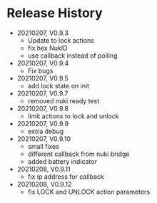 # Release History

* 20210207, V0.9.3
  * Update to lock actions
  * fix hex NukID
  * use callback instead of polling
* 20210207, V0.9.4
  * Fix bugs
* 20210207, V0.9.5
  * add lock state on init
* 20210207, V0.9.7
  * removed nuki ready test
* 20210207, V0.9.8
  * limit actions to lock and unlock
* 20210207, V0.9.9
  * extra debug
* 20210207, V0.9.10
  * small fixes
  * different callback from nuki bridge
  * added battery indicator
* 20210208, V0.9.11
  * fix ip address for callback
* 20210208, V0.9.12
  * fix LOCK and UNLOCK action parameters
